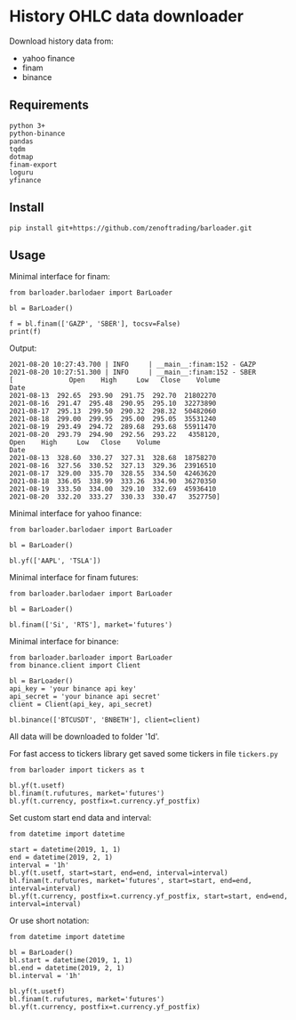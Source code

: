 # History OHLC data downloader

Download history data from:
- yahoo finance
- finam
- binance

## Requirements

```
python 3+
python-binance
pandas
tqdm
dotmap
finam-export
loguru
yfinance
```

## Install

```
pip install git+https://github.com/zenoftrading/barloader.git
```

## Usage

Minimal interface for finam:

```
from barloader.barlodaer import BarLoader

bl = BarLoader()
   
f = bl.finam(['GAZP', 'SBER'], tocsv=False)
print(f)
```

Output:

```
2021-08-20 10:27:43.700 | INFO     | __main__:finam:152 - GAZP
2021-08-20 10:27:51.300 | INFO     | __main__:finam:152 - SBER
[              Open    High     Low   Close    Volume
Date                                                
2021-08-13  292.65  293.90  291.75  292.70  21802270
2021-08-16  291.47  295.48  290.95  295.10  32273890
2021-08-17  295.13  299.50  290.32  298.32  50482060
2021-08-18  299.00  299.95  295.00  295.05  35531240
2021-08-19  293.49  294.72  289.68  293.68  55911470
2021-08-20  293.79  294.90  292.56  293.22   4358120,               Open    High     Low   Close    Volume
Date                                                
2021-08-13  328.60  330.27  327.31  328.68  18758270
2021-08-16  327.56  330.52  327.13  329.36  23916510
2021-08-17  329.00  335.70  328.55  334.50  42463620
2021-08-18  336.05  338.99  333.26  334.90  36270350
2021-08-19  333.50  334.00  329.10  332.69  45936410
2021-08-20  332.20  333.27  330.33  330.47   3527750]
```

Minimal interface for yahoo finance:

```
from barloader.barlodaer import BarLoader

bl = BarLoader()

bl.yf(['AAPL', 'TSLA'])
```

Minimal interface for finam futures:

```
from barloader.barlodaer import BarLoader

bl = BarLoader()

bl.finam(['Si', 'RTS'], market='futures')
```

Minimal interface for binance:

```
from barloader.barloader import BarLoader
from binance.client import Client

bl = BarLoader()
api_key = 'your binance api key'
api_secret = 'your binance api secret'
client = Client(api_key, api_secret)

bl.binance(['BTCUSDT', 'BNBETH'], client=client)
```

All data will be downloaded to folder '1d'.

For fast access to tickers library get saved some tickers in file `tickers.py`

```
from barloader import tickers as t

bl.yf(t.usetf)
bl.finam(t.rufutures, market='futures')
bl.yf(t.currency, postfix=t.currency.yf_postfix)
```

Set custom start end data and interval:

```
from datetime import datetime

start = datetime(2019, 1, 1)
end = datetime(2019, 2, 1)
interval = '1h'
bl.yf(t.usetf, start=start, end=end, interval=interval)
bl.finam(t.rufutures, market='futures', start=start, end=end, interval=interval)
bl.yf(t.currency, postfix=t.currency.yf_postfix, start=start, end=end, interval=interval)
```

Or use short notation:

```
from datetime import datetime

bl = BarLoader()
bl.start = datetime(2019, 1, 1)
bl.end = datetime(2019, 2, 1)
bl.interval = '1h'

bl.yf(t.usetf)
bl.finam(t.rufutures, market='futures')
bl.yf(t.currency, postfix=t.currency.yf_postfix)
```
